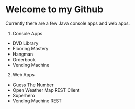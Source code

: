 # Welcome to my Github

Currently there are a few Java console apps and web apps.

1. Console Apps
  - DVD Library
  - Flooring Mastery
  - Hangman
  - Orderbook
  - Vending Machine

2. Web Apps
  - Guess The Number
  - Open Weather Map REST Client
  - Superhero 
  - Vending Machine REST